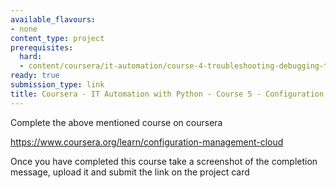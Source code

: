 ```yaml
---
available_flavours:
- none
content_type: project
prerequisites:
  hard:
  - content/coursera/it-automation/course-4-troubleshooting-debugging-techniques
ready: true
submission_type: link
title: Coursera - IT Automation with Python - Course 5 - Configuration Management and the Cloud
---
```


Complete the above mentioned course on coursera

https://www.coursera.org/learn/configuration-management-cloud

Once you have completed this course take a screenshot of the completion message, upload it and submit the link on the project card
